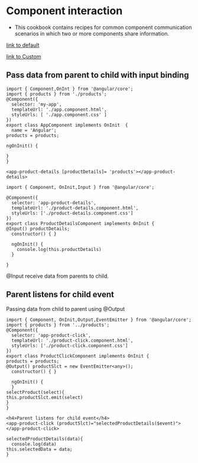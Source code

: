 
# Component interaction
 - This cookbook contains recipes for common component communication scenarios in which two or more components share information.
 
 [link to default](https://stackblitz.com/angular/jdevvqplyjr?file=src%2Fapp%2Fapp.component.html)
 
 [link to Custom](https://stackblitz.com/edit/component-interaction-thavaselvam?file=src%2Fapp%2Fapp.component.html)
 
## Pass data from parent to child with input binding
```
import { Component,OnInt } from '@angular/core';
import { products } from './products';
@Component({
  selector: 'my-app',
  templateUrl: './app.component.html',
  styleUrls: [ './app.component.css' ]
})
export class AppComponent implements OnInit  {
  name = 'Angular';
products = products;

ngOnInit() {

}
}
```
```
<app-product-details [productDetails]= 'products'></app-product-details>
```
```
import { Component, OnInit,Input } from '@angular/core';

@Component({
  selector: 'app-product-details',
  templateUrl: './product-details.component.html',
  styleUrls: ['./product-details.component.css']
})
export class ProductDetailsComponent implements OnInit {
@Input() productDetails;
  constructor() { }

  ngOnInit() {
    console.log(this.productDetails)
  }

}
```
@Input receive data from parents to child.

## Parent listens for child event

Passing data from child to parent using @Output

```
import { Component, OnInit,Output,EventEmitter } from '@angular/core';
import { products } from '../products';
@Component({
  selector: 'app-product-click',
  templateUrl: './product-click.component.html',
  styleUrls: ['./product-click.component.css']
})
export class ProductClickComponent implements OnInit {
products = products;
@Output() productSlct = new EventEmitter<any>();
  constructor() { }

  ngOnInit() {
  }
selectProduct(select){
this.productSlct.emit(select)
}
}
```
````
<h4>Parent listens for child event</h4>
<app-product-click (productSlct)="selectedProductDetails($event)"></app-product-click>
````
```
selectedProductDetails(data){
  console.log(data)
this.selectedData = data;
}
```
